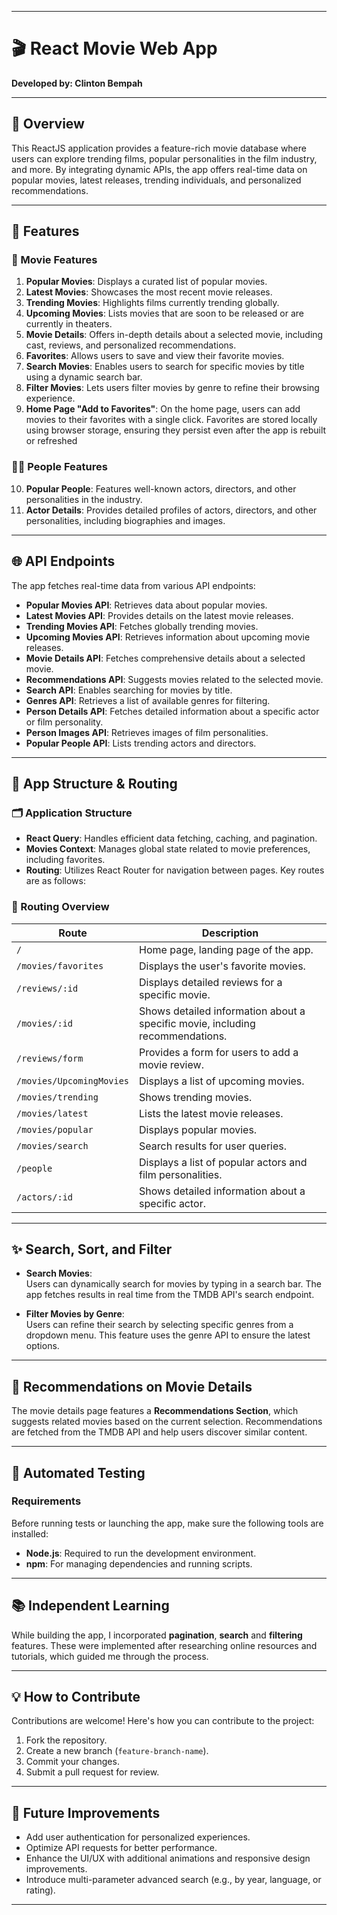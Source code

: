 

---

# 🎬 React Movie Web App  
**Developed by: Clinton Bempah**

---

## 🌟 Overview  

This ReactJS application provides a feature-rich movie database where users can explore trending films, popular personalities in the film industry, and more. By integrating dynamic APIs, the app offers real-time data on popular movies, latest releases, trending individuals, and personalized recommendations.

---

## 🚀 Features  

### 🎥 Movie Features  
1. **Popular Movies**: Displays a curated list of popular movies.  
2. **Latest Movies**: Showcases the most recent movie releases.  
3. **Trending Movies**: Highlights films currently trending globally.  
4. **Upcoming Movies**: Lists movies that are soon to be released or are currently in theaters.  
5. **Movie Details**: Offers in-depth details about a selected movie, including cast, reviews, and personalized recommendations.  
6. **Favorites**: Allows users to save and view their favorite movies.  
7. **Search Movies**: Enables users to search for specific movies by title using a dynamic search bar.  
8. **Filter Movies**: Lets users filter movies by genre to refine their browsing experience.  
9. **Home Page "Add to Favorites"**: On the home page, users can add movies to their favorites with a single click. Favorites are stored locally using browser storage, ensuring they persist even after the app is rebuilt or refreshed
### 🧑‍🎤 People Features  
10. **Popular People**: Features well-known actors, directors, and other personalities in the industry.  
11. **Actor Details**: Provides detailed profiles of actors, directors, and other personalities, including biographies and images.  

---

## 🌐 API Endpoints  

The app fetches real-time data from various API endpoints:

- **Popular Movies API**: Retrieves data about popular movies.  
- **Latest Movies API**: Provides details on the latest movie releases.  
- **Trending Movies API**: Fetches globally trending movies.  
- **Upcoming Movies API**: Retrieves information about upcoming movie releases.  
- **Movie Details API**: Fetches comprehensive details about a selected movie.  
- **Recommendations API**: Suggests movies related to the selected movie.  
- **Search API**: Enables searching for movies by title.  
- **Genres API**: Retrieves a list of available genres for filtering.  
- **Person Details API**: Fetches detailed information about a specific actor or film personality.  
- **Person Images API**: Retrieves images of film personalities.  
- **Popular People API**: Lists trending actors and directors.  

---

## 🚀 App Structure & Routing  

### 🗂️ Application Structure  

- **React Query**: Handles efficient data fetching, caching, and pagination.  
- **Movies Context**: Manages global state related to movie preferences, including favorites.  
- **Routing**: Utilizes React Router for navigation between pages. Key routes are as follows:

### 📍 Routing Overview  

| Route                             | Description |
| --------------------------------- | ----------- |
| `/`                                | Home page, landing page of the app. |
| `/movies/favorites`               | Displays the user's favorite movies. |
| `/reviews/:id`                    | Displays detailed reviews for a specific movie. |
| `/movies/:id`                     | Shows detailed information about a specific movie, including recommendations. |
| `/reviews/form`                   | Provides a form for users to add a movie review. |
| `/movies/UpcomingMovies`          | Displays a list of upcoming movies. |
| `/movies/trending`                | Shows trending movies. |
| `/movies/latest`                  | Lists the latest movie releases. |
| `/movies/popular`                 | Displays popular movies. |
| `/movies/search`                  | Search results for user queries. |
| `/people`                         | Displays a list of popular actors and film personalities. |
| `/actors/:id`                     | Shows detailed information about a specific actor. |

---

## ✨ Search, Sort, and Filter  

- **Search Movies**:  
  Users can dynamically search for movies by typing in a search bar. The app fetches results in real time from the TMDB API's search endpoint.  

- **Filter Movies by Genre**:  
  Users can refine their search by selecting specific genres from a dropdown menu. This feature uses the genre API to ensure the latest options.

---

## 🎯 Recommendations on Movie Details  

The movie details page features a **Recommendations Section**, which suggests related movies based on the current selection. Recommendations are fetched from the TMDB API and help users discover similar content.

---

## 🧪 Automated Testing  

### Requirements  

Before running tests or launching the app, make sure the following tools are installed:  
- **Node.js**: Required to run the development environment.  
- **npm**: For managing dependencies and running scripts.  

---

## 📚 Independent Learning  

While building the app, I incorporated **pagination**, **search** and **filtering** features. These were implemented after researching online resources and tutorials, which guided me through the process.  

---

## 💡 How to Contribute  

Contributions are welcome! Here's how you can contribute to the project:  
1. Fork the repository.  
2. Create a new branch (`feature-branch-name`).  
3. Commit your changes.  
4. Submit a pull request for review.

---

## 🎯 Future Improvements  

- Add user authentication for personalized experiences.  
- Optimize API requests for better performance.  
- Enhance the UI/UX with additional animations and responsive design improvements.  
- Introduce multi-parameter advanced search (e.g., by year, language, or rating).  

---

